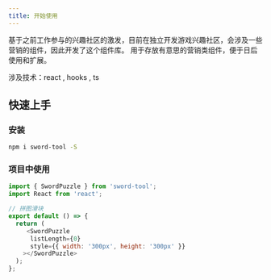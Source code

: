 ```yaml
---
title: 开始使用
---
```


基于之前工作参与的兴趣社区的激发，目前在独立开发游戏兴趣社区，会涉及一些营销的组件，因此开发了这个组件库。
用于存放有意思的营销类组件，便于日后使用和扩展。

涉及技术：react , hooks , ts

## 快速上手
### 安装

``` bash
npm i sword-tool -S
```

### 项目中使用
``` js
import { SwordPuzzle } from 'sword-tool';
import React from 'react';

// 拼图滑块
export default () => {
  return (
     <SwordPuzzle
      listLength={0}
      style={{ width: '300px', height: '300px' }}
    ></SwordPuzzle>
  );
};
```

